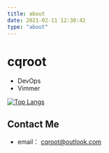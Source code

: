 ```yaml
---
title: about
date: 2021-02-11 12:38:42
type: "about"
---
```


# cqroot


- DevOps
- Vimmer

[![Top Langs](https://github-readme-stats.vercel.app/api/top-langs/?username=cqroot&layout=compact&theme=radical)](https://github.com/cqroot)

## Contact Me

- email： cqroot@outlook.com